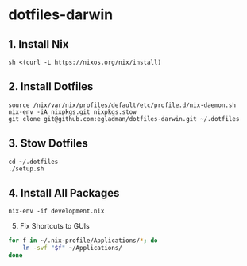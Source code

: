 # dotfiles-darwin

## 1. Install Nix
```
sh <(curl -L https://nixos.org/nix/install)
```

## 2. Install Dotfiles
```
source /nix/var/nix/profiles/default/etc/profile.d/nix-daemon.sh
nix-env -iA nixpkgs.git nixpkgs.stow
git clone git@github.com:egladman/dotfiles-darwin.git ~/.dotfiles
```

## 3. Stow Dotfiles
```
cd ~/.dotfiles
./setup.sh
```

## 4. Install All Packages
```
nix-env -if development.nix
```


5. Fix Shortcuts to GUIs
```sh
for f in ~/.nix-profile/Applications/*; do
    ln -svf "$f" ~/Applications/
done
```
